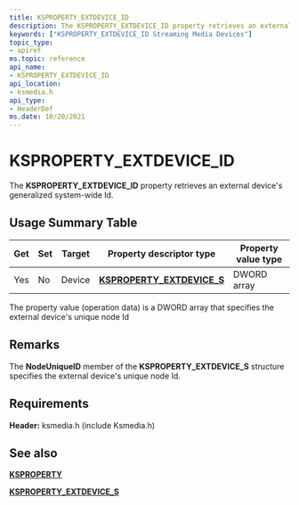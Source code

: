 ```yaml
---
title: KSPROPERTY_EXTDEVICE_ID
description: The KSPROPERTY_EXTDEVICE_ID property retrieves an external device's generalized system-wide Id.
keywords: ["KSPROPERTY_EXTDEVICE_ID Streaming Media Devices"]
topic_type:
- apiref
ms.topic: reference
api_name:
- KSPROPERTY_EXTDEVICE_ID
api_location:
- ksmedia.h
api_type:
- HeaderDef
ms.date: 10/20/2021
---
```


# KSPROPERTY_EXTDEVICE_ID

The **KSPROPERTY_EXTDEVICE_ID** property retrieves an external device's generalized system-wide Id.

## Usage Summary Table

| Get | Set | Target | Property descriptor type | Property value type |
|--|--|--|--|--|
| Yes | No | Device | [**KSPROPERTY_EXTDEVICE_S**](/windows-hardware/drivers/ddi/ksmedia/ns-ksmedia-ksproperty_extdevice_s) | DWORD array |

The property value (operation data) is a DWORD array that specifies the external device's unique node Id

## Remarks

The **NodeUniqueID** member of the **KSPROPERTY_EXTDEVICE_S** structure specifies the external device's unique node Id.

## Requirements

**Header:** ksmedia.h (include Ksmedia.h)

## See also

[**KSPROPERTY**](ksproperty-structure.md)

[**KSPROPERTY_EXTDEVICE_S**](/windows-hardware/drivers/ddi/ksmedia/ns-ksmedia-ksproperty_extdevice_s)
